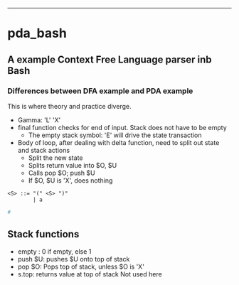 
---

# pda_bash

## A example Context Free Language parser inb Bash


### Differences between DFA example and PDA example

This is where theory and practice diverge.

- Gamma: 'L' 'X'
- final function checks for end of input. Stack does not have to be empty
  * The empty stack symbol: 'E' will drive the state transaction
- Body of loop, after dealing with delta function,  need to split out state and stack actions
  * Split the new state
  * Splits return value into $O, $U
  * Calls pop $O; push $U
  * If $O, $U is 'X', does nothing

```bnf
<S> ::= "(" <S> ")"
        | a
```

```bash
#
```

## Stack functions


- empty : 0 if empty, else 1
- push $U: pushes $U onto top of stack
- pop $O: Pops top of stack, unless $O is 'X'
- s.top: returns value at top of stack Not used here



